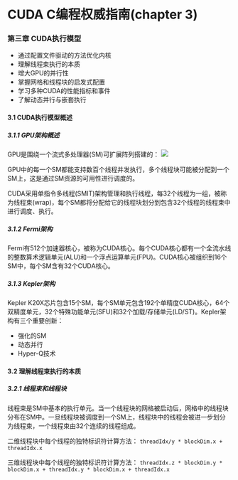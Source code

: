 # CUDA C编程权威指南(chapter 3)
### 第三章 CUDA执行模型
- 通过配置文件驱动的方法优化内核
- 理解线程束执行的本质
- 增大GPU的并行性
- 掌握网格和线程块的启发式配置
- 学习多种CUDA的性能指标和事件
- 了解动态并行与嵌套执行

#### 3.1 CUDA执行模型概述
##### 3.1.1 GPU架构概述
GPU是围绕一个流式多处理器(SM)可扩展阵列搭建的：
![](https://note.youdao.com/yws/api/personal/file/971361E58561486B9867D989B511476F?method=download&shareKey=4fc4632f49acab6a81f7319404f57c11)

GPU中的每一个SM都能支持数百个线程并发执行，多个线程块可能被分配到一个SM上，这是通过SM资源的可用性进行调度的。

CUDA采用单指令多线程(SMIT)架构管理和执行线程，每32个线程为一组，被称为线程束(wrap)，每个SM都将分配给它的线程块划分到包含32个线程的线程束中进行调度、执行。

##### 3.1.2 Fermi架构
Fermi有512个加速器核心，被称为CUDA核心。每个CUDA核心都有一个全流水线的整数算术逻辑单元(ALU)和一个浮点运算单元(FPU)。CUDA核心被组织到16个SM中，每个SM含有32个CUDA核心。
##### 3.1.3 Kepler架构
Kepler K20X芯片包含15个SM，每个SM单元包含192个单精度CUDA核心，64个双精度单元，32个特殊功能单元(SFU)和32个加载/存储单元(LD/ST)。Kepler架构有三个重要创新：

- 强化的SM
- 动态并行
- Hyper-Q技术

#### 3.2 理解线程束执行的本质
##### 3.2.1 线程束和线程块
线程束是SM中基本的执行单元。当一个线程块的网格被启动后，网格中的线程块分布在SM中。一旦线程块被调度到一个SM上，线程块中的线程会被进一步划分为线程束，一个线程束由32个连续的线程组成。

二维线程块中每个线程的独特标识符计算方法：
`threadIdx/y * blockDim.x + threadIdx.x`

三维线程块中每个线程的独特标识符计算方法：
`threadIdx.z * blockDim.y * blockDim.x + threadIdx.y * blockDim.x + threadIdx.x`

